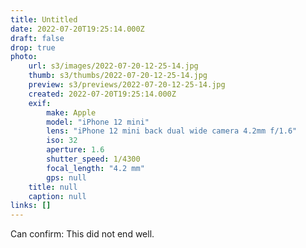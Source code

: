 ```yaml
---
title: Untitled
date: 2022-07-20T19:25:14.000Z
draft: false
drop: true
photo:
    url: s3/images/2022-07-20-12-25-14.jpg
    thumb: s3/thumbs/2022-07-20-12-25-14.jpg
    preview: s3/previews/2022-07-20-12-25-14.jpg
    created: 2022-07-20T19:25:14.000Z
    exif:
        make: Apple
        model: "iPhone 12 mini"
        lens: "iPhone 12 mini back dual wide camera 4.2mm f/1.6"
        iso: 32
        aperture: 1.6
        shutter_speed: 1/4300
        focal_length: "4.2 mm"
        gps: null
    title: null
    caption: null
links: []
---
```


Can confirm: This did not end well.
